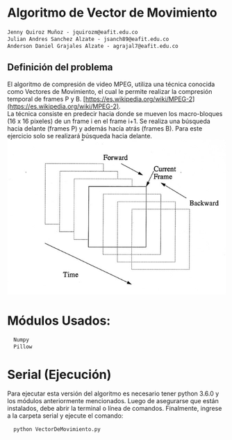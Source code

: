 # Algoritmo de Vector de Movimiento

```
Jenny Quiroz Muñoz - jquirozm@eafit.edu.co
Julian Andres Sanchez Alzate - jsanch89@eafit.edu.co
Anderson Daniel Grajales Alzate - agrajal7@eafit.edu.co
```

## Definición del problema

El algoritmo de compresión de video MPEG, utiliza una técnica conocida como Vectores de Movimiento, el cual le permite realizar la compresión temporal de frames P y B. [https://es.wikipedia.org/wiki/MPEG-2](https://es.wikipedia.org/wiki/MPEG-2). \
La técnica consiste en predecir hacia donde se mueven los macro-bloques (16 x 16 pixeles) de un frame i en el frame i+1. Se realiza una búsqueda hacia delante (frames P) y además hacía atrás (frames B). Para este ejercicio solo se realizará búsqueda hacia delante.
![Macrobloque1](macrobloque1.jpg)
# Módulos Usados:
```
  Numpy
  Pillow
```

# Serial (Ejecución)
Para ejecutar esta versión del algoritmo es necesario tener python 3.6.0 y los módulos anteriormente mencionados. Luego de asegurarse que están instalados, debe abrir la terminal o línea de comandos. Finalmente, ingrese a la carpeta serial y ejecute el comando: 

```
  python VectorDeMovimiento.py
```

